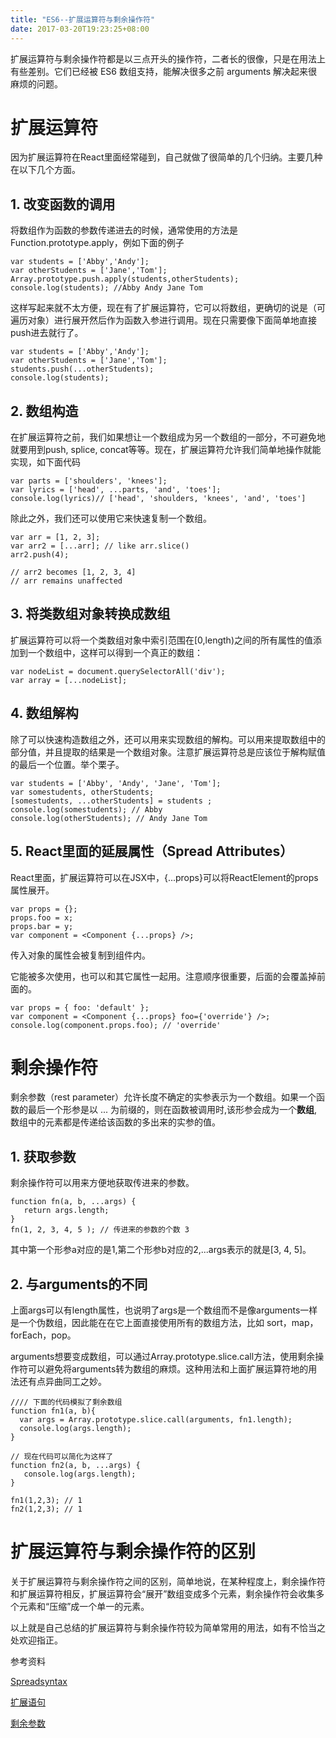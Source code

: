 ```yaml
---
title: "ES6--扩展运算符与剩余操作符"
date: 2017-03-20T19:23:25+08:00
---
```

扩展运算符与剩余操作符都是以三点开头的操作符，二者长的很像，只是在用法上有些差别。它们已经被 ES6 数组支持，能解决很多之前 arguments 解决起来很麻烦的问题。

<!--more-->

# 扩展运算符
因为扩展运算符在React里面经常碰到，自己就做了很简单的几个归纳。主要几种在以下几个方面。

## 1. 改变函数的调用
将数组作为函数的参数传递进去的时候，通常使用的方法是Function.prototype.apply，例如下面的例子
```
var students = ['Abby','Andy'];
var otherStudents = ['Jane','Tom'];
Array.prototype.push.apply(students,otherStudents);
console.log(students); //Abby Andy Jane Tom
```
这样写起来就不太方便，现在有了扩展运算符，它可以将数组，更确切的说是（可遍历对象）进行展开然后作为函数入参进行调用。现在只需要像下面简单地直接push进去就行了。
```
var students = ['Abby','Andy'];
var otherStudents = ['Jane','Tom'];
students.push(...otherStudents);
console.log(students);
```

## 2. 数组构造
在扩展运算符之前，我们如果想让一个数组成为另一个数组的一部分，不可避免地就要用到push, splice, concat等等。现在，扩展运算符允许我们简单地操作就能实现，如下面代码
```
var parts = ['shoulders', 'knees'];
var lyrics = ['head', ...parts, 'and', 'toes'];
console.log(lyrics)// ['head', 'shoulders, 'knees', 'and', 'toes']
```
除此之外，我们还可以使用它来快速复制一个数组。
```
var arr = [1, 2, 3];
var arr2 = [...arr]; // like arr.slice()
arr2.push(4);

// arr2 becomes [1, 2, 3, 4]
// arr remains unaffected
```

## 3. 将类数组对象转换成数组
扩展运算符可以将一个类数组对象中索引范围在[0,length)之间的所有属性的值添加到一个数组中，这样可以得到一个真正的数组：

```
var nodeList = document.querySelectorAll('div');
var array = [...nodeList];
```

## 4. 数组解构
除了可以快速构造数组之外，还可以用来实现数组的解构。可以用来提取数组中的部分值，并且提取的结果是一个数组对象。注意扩展运算符总是应该位于解构赋值的最后一个位置。举个栗子。
```
var students = ['Abby', 'Andy', 'Jane', 'Tom'];
var somestudents, otherStudents;
[somestudents, ...otherStudents] = students ;
console.log(somestudents); // Abby
console.log(otherStudents); // Andy Jane Tom
```

## 5. React里面的延展属性（Spread Attributes）
React里面，扩展运算符可以在JSX中，{...props}可以将ReactElement的props属性展开。
```
var props = {};
props.foo = x;
props.bar = y;
var component = <Component {...props} />;
```
传入对象的属性会被复制到组件内。

它能被多次使用，也可以和其它属性一起用。注意顺序很重要，后面的会覆盖掉前面的。
```
var props = { foo: 'default' };
var component = <Component {...props} foo={'override'} />;
console.log(component.props.foo); // 'override'
```

# 剩余操作符

剩余参数（rest parameter）允许长度不确定的实参表示为一个数组。如果一个函数的最后一个形参是以 ... 为前缀的，则在函数被调用时,该形参会成为一个**数组**,数组中的元素都是传递给该函数的多出来的实参的值。

## 1. 获取参数
剩余操作符可以用来方便地获取传进来的参数。
```
function fn(a, b, ...args) {  
   return args.length;
}
fn(1, 2, 3, 4, 5 ); // 传进来的参数的个数 3
```
其中第一个形参a对应的是1,第二个形参b对应的2,...args表示的就是[3, 4, 5]。

## 2. 与arguments的不同
上面args可以有length属性，也说明了args是一个数组而不是像arguments一样是一个伪数组，因此能在在它上面直接使用所有的数组方法，比如 sort，map，forEach，pop。

arguments想要变成数组，可以通过Array.prototype.slice.call方法，使用剩余操作符可以避免将arguments转为数组的麻烦。这种用法和上面扩展运算符地的用法还有点异曲同工之妙。
```
//// 下面的代码模拟了剩余数组
function fn1(a, b){
  var args = Array.prototype.slice.call(arguments, fn1.length);
  console.log(args.length);
}

// 现在代码可以简化为这样了
function fn2(a, b, ...args) {
   console.log(args.length);
}

fn1(1,2,3); // 1
fn2(1,2,3); // 1
```

# 扩展运算符与剩余操作符的区别

关于扩展运算符与剩余操作符之间的区别，简单地说，在某种程度上，剩余操作符和扩展运算符相反，扩展运算符会“展开”数组变成多个元素，剩余操作符会收集多个元素和“压缩”成一个单一的元素。

以上就是自己总结的扩展运算符与剩余操作符较为简单常用的用法，如有不恰当之处欢迎指正。

参考资料

[Spreadsyntax](https://developer.mozilla.org/en-US/docs/Web/JavaScript/Reference/Operators/Spread_operator)

[扩展语句](https://developer.mozilla.org/zh-CN/docs/Web/JavaScript/Reference/Operators/Spread_operator)

[剩余参数](https://developer.mozilla.org/zh-CN/docs/Web/JavaScript/Reference/Functions/Rest_parameters)
